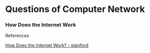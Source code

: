 # Questions of Computer Network

### How Does the Internet Work

References

[How Does the Internet Work? - stanford](https://web.stanford.edu/class/msande91si/www-spr04/readings/week1/InternetWhitepaper.htm)